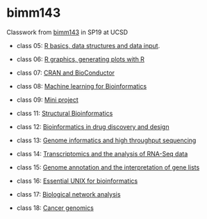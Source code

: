 # bimm143

Classwork from [bimm143](https://bioboot.github.io/bimm143_S19/) in SP19 at UCSD 

- class 05: [R basics, data structures and data input](https://github.com/FlyingFanstastica/bimm143/blob/master/class05/class05/class05.md).

- class 06: [R graphics, generating plots with R](https://github.com/FlyingFanstastica/bimm143/blob/master/class06/class06.md)

- class 07: [CRAN and BioConductor ](https://github.com/FlyingFanstastica/bimm143/blob/master/class07/class07.md)

- class 08: [Machine learning for Bioinformatics](https://github.com/FlyingFanstastica/bimm143/blob/master/class08/class08.md)

- class 09: [Mini project](https://github.com/FlyingFanstastica/bimm143/blob/master/class09/class09.md)

- class 11: [Structural Bioinformatics](https://github.com/FlyingFanstastica/bimm143/blob/master/class11/class11.md)

- class 12: [Bioinformatics in drug discovery and design](https://github.com/FlyingFanstastica/bimm143/blob/master/class12/class12.md)

- class 13: [Genome informatics and high throughput sequencing](https://github.com/FlyingFanstastica/bimm143/blob/master/class13/class13.md)

- class 14: [Transcriptomics and the analysis of RNA-Seq data](https://github.com/FlyingFanstastica/bimm143/blob/master/class14/class14.md)

- class 15: [Genome annotation and the interpretation of gene lists](https://github.com/FlyingFanstastica/bimm143/blob/master/class15/class15.md)

- class 16: [Essential UNIX for bioinformatics](https://github.com/FlyingFanstastica/bimm143/blob/master/class16/class16.md)

- class 17: [Biological network analysis ](https://github.com/FlyingFanstastica/bimm143/blob/master/class17/class_17.md)

- class 18: [Cancer genomics](https://github.com/FlyingFanstastica/bimm143/blob/master/class18/class18.md)
